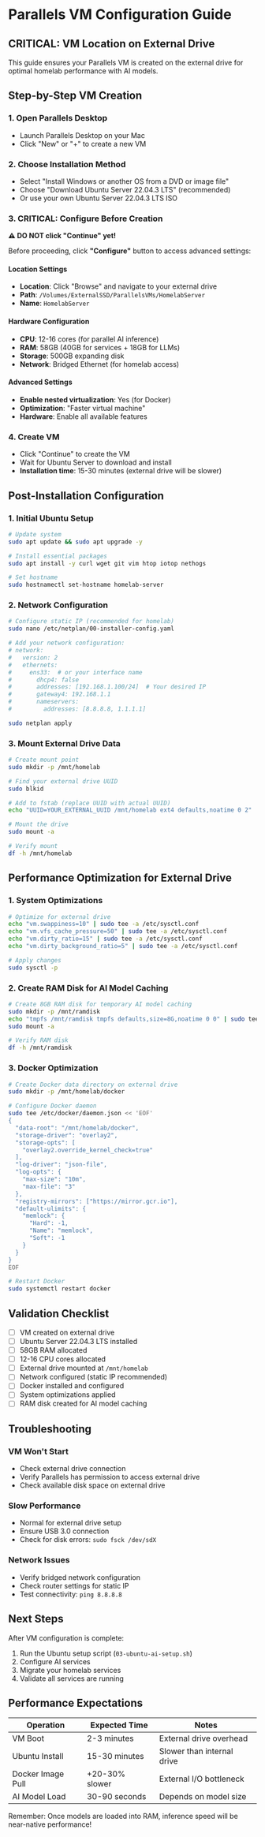 # Parallels VM Configuration Guide

## CRITICAL: VM Location on External Drive

This guide ensures your Parallels VM is created on the external drive for optimal homelab performance with AI models.

## Step-by-Step VM Creation

### 1. Open Parallels Desktop
- Launch Parallels Desktop on your Mac
- Click "New" or "+" to create a new VM

### 2. Choose Installation Method
- Select "Install Windows or another OS from a DVD or image file"
- Choose "Download Ubuntu Server 22.04.3 LTS" (recommended)
- Or use your own Ubuntu Server 22.04.3 LTS ISO

### 3. CRITICAL: Configure Before Creation
**⚠️ DO NOT click "Continue" yet!**

Before proceeding, click **"Configure"** button to access advanced settings:

#### Location Settings
- **Location**: Click "Browse" and navigate to your external drive
- **Path**: `/Volumes/ExternalSSD/ParallelsVMs/HomelabServer`
- **Name**: `HomelabServer`

#### Hardware Configuration
- **CPU**: 12-16 cores (for parallel AI inference)
- **RAM**: 58GB (40GB for services + 18GB for LLMs)
- **Storage**: 500GB expanding disk
- **Network**: Bridged Ethernet (for homelab access)

#### Advanced Settings
- **Enable nested virtualization**: Yes (for Docker)
- **Optimization**: "Faster virtual machine"
- **Hardware**: Enable all available features

### 4. Create VM
- Click "Continue" to create the VM
- Wait for Ubuntu Server to download and install
- **Installation time**: 15-30 minutes (external drive will be slower)

## Post-Installation Configuration

### 1. Initial Ubuntu Setup
```bash
# Update system
sudo apt update && sudo apt upgrade -y

# Install essential packages
sudo apt install -y curl wget git vim htop iotop nethogs

# Set hostname
sudo hostnamectl set-hostname homelab-server
```

### 2. Network Configuration
```bash
# Configure static IP (recommended for homelab)
sudo nano /etc/netplan/00-installer-config.yaml

# Add your network configuration:
# network:
#   version: 2
#   ethernets:
#     ens33:  # or your interface name
#       dhcp4: false
#       addresses: [192.168.1.100/24]  # Your desired IP
#       gateway4: 192.168.1.1
#       nameservers:
#         addresses: [8.8.8.8, 1.1.1.1]

sudo netplan apply
```

### 3. Mount External Drive Data
```bash
# Create mount point
sudo mkdir -p /mnt/homelab

# Find your external drive UUID
sudo blkid

# Add to fstab (replace UUID with actual UUID)
echo "UUID=YOUR_EXTERNAL_UUID /mnt/homelab ext4 defaults,noatime 0 2" | sudo tee -a /etc/fstab

# Mount the drive
sudo mount -a

# Verify mount
df -h /mnt/homelab
```

## Performance Optimization for External Drive

### 1. System Optimizations
```bash
# Optimize for external drive
echo "vm.swappiness=10" | sudo tee -a /etc/sysctl.conf
echo "vm.vfs_cache_pressure=50" | sudo tee -a /etc/sysctl.conf
echo "vm.dirty_ratio=15" | sudo tee -a /etc/sysctl.conf
echo "vm.dirty_background_ratio=5" | sudo tee -a /etc/sysctl.conf

# Apply changes
sudo sysctl -p
```

### 2. Create RAM Disk for AI Model Caching
```bash
# Create 8GB RAM disk for temporary AI model caching
sudo mkdir -p /mnt/ramdisk
echo "tmpfs /mnt/ramdisk tmpfs defaults,size=8G,noatime 0 0" | sudo tee -a /etc/fstab
sudo mount -a

# Verify RAM disk
df -h /mnt/ramdisk
```

### 3. Docker Optimization
```bash
# Create Docker data directory on external drive
sudo mkdir -p /mnt/homelab/docker

# Configure Docker daemon
sudo tee /etc/docker/daemon.json << 'EOF'
{
  "data-root": "/mnt/homelab/docker",
  "storage-driver": "overlay2",
  "storage-opts": [
    "overlay2.override_kernel_check=true"
  ],
  "log-driver": "json-file",
  "log-opts": {
    "max-size": "10m",
    "max-file": "3"
  },
  "registry-mirrors": ["https://mirror.gcr.io"],
  "default-ulimits": {
    "memlock": {
      "Hard": -1,
      "Name": "memlock",
      "Soft": -1
    }
  }
}
EOF

# Restart Docker
sudo systemctl restart docker
```

## Validation Checklist

- [ ] VM created on external drive
- [ ] Ubuntu Server 22.04.3 LTS installed
- [ ] 58GB RAM allocated
- [ ] 12-16 CPU cores allocated
- [ ] External drive mounted at `/mnt/homelab`
- [ ] Network configured (static IP recommended)
- [ ] Docker installed and configured
- [ ] System optimizations applied
- [ ] RAM disk created for AI model caching

## Troubleshooting

### VM Won't Start
- Check external drive connection
- Verify Parallels has permission to access external drive
- Check available disk space on external drive

### Slow Performance
- Normal for external drive setup
- Ensure USB 3.0 connection
- Check for disk errors: `sudo fsck /dev/sdX`

### Network Issues
- Verify bridged network configuration
- Check router settings for static IP
- Test connectivity: `ping 8.8.8.8`

## Next Steps

After VM configuration is complete:
1. Run the Ubuntu setup script (`03-ubuntu-ai-setup.sh`)
2. Configure AI services
3. Migrate your homelab services
4. Validate all services are running

## Performance Expectations

| Operation | Expected Time | Notes |
|-----------|---------------|-------|
| VM Boot | 2-3 minutes | External drive overhead |
| Ubuntu Install | 15-30 minutes | Slower than internal drive |
| Docker Image Pull | +20-30% slower | External I/O bottleneck |
| AI Model Load | 30-90 seconds | Depends on model size |

Remember: Once models are loaded into RAM, inference speed will be near-native performance!